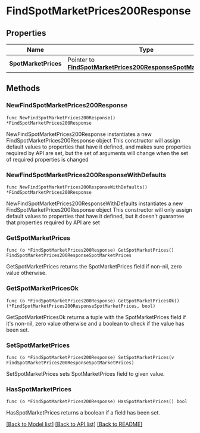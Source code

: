 # FindSpotMarketPrices200Response

## Properties

Name | Type | Description | Notes
------------ | ------------- | ------------- | -------------
**SpotMarketPrices** | Pointer to [**FindSpotMarketPrices200ResponseSpotMarketPrices**](FindSpotMarketPrices200ResponseSpotMarketPrices.md) |  | [optional] 

## Methods

### NewFindSpotMarketPrices200Response

`func NewFindSpotMarketPrices200Response() *FindSpotMarketPrices200Response`

NewFindSpotMarketPrices200Response instantiates a new FindSpotMarketPrices200Response object
This constructor will assign default values to properties that have it defined,
and makes sure properties required by API are set, but the set of arguments
will change when the set of required properties is changed

### NewFindSpotMarketPrices200ResponseWithDefaults

`func NewFindSpotMarketPrices200ResponseWithDefaults() *FindSpotMarketPrices200Response`

NewFindSpotMarketPrices200ResponseWithDefaults instantiates a new FindSpotMarketPrices200Response object
This constructor will only assign default values to properties that have it defined,
but it doesn't guarantee that properties required by API are set

### GetSpotMarketPrices

`func (o *FindSpotMarketPrices200Response) GetSpotMarketPrices() FindSpotMarketPrices200ResponseSpotMarketPrices`

GetSpotMarketPrices returns the SpotMarketPrices field if non-nil, zero value otherwise.

### GetSpotMarketPricesOk

`func (o *FindSpotMarketPrices200Response) GetSpotMarketPricesOk() (*FindSpotMarketPrices200ResponseSpotMarketPrices, bool)`

GetSpotMarketPricesOk returns a tuple with the SpotMarketPrices field if it's non-nil, zero value otherwise
and a boolean to check if the value has been set.

### SetSpotMarketPrices

`func (o *FindSpotMarketPrices200Response) SetSpotMarketPrices(v FindSpotMarketPrices200ResponseSpotMarketPrices)`

SetSpotMarketPrices sets SpotMarketPrices field to given value.

### HasSpotMarketPrices

`func (o *FindSpotMarketPrices200Response) HasSpotMarketPrices() bool`

HasSpotMarketPrices returns a boolean if a field has been set.


[[Back to Model list]](../README.md#documentation-for-models) [[Back to API list]](../README.md#documentation-for-api-endpoints) [[Back to README]](../README.md)


